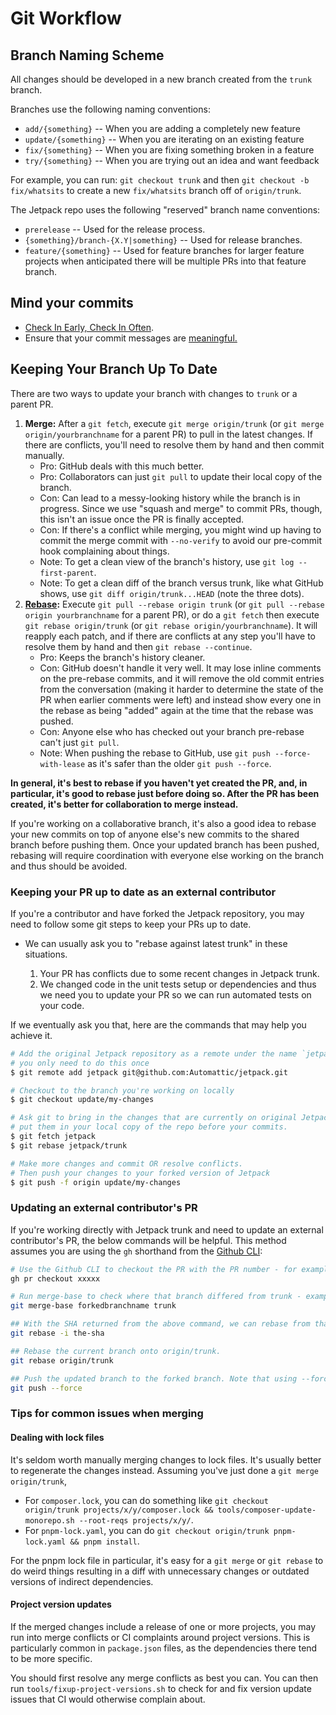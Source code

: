 # Git Workflow

## Branch Naming Scheme

All changes should be developed in a new branch created from the `trunk` branch.

Branches use the following naming conventions:

* `add/{something}` -- When you are adding a completely new feature
* `update/{something}` -- When you are iterating on an existing feature
* `fix/{something}` -- When you are fixing something broken in a feature
* `try/{something}` -- When you are trying out an idea and want feedback

For example, you can run: `git checkout trunk` and then `git checkout -b fix/whatsits` to create a new `fix/whatsits` branch off of `origin/trunk`.

The Jetpack repo uses the following "reserved" branch name conventions:

* `prerelease` -- Used for the release process.
* `{something}/branch-{X.Y|something}` -- Used for release branches.
* `feature/{something}` -- Used for feature branches for larger feature projects when anticipated there will be multiple PRs into that feature branch.

## Mind your commits

* [Check In Early, Check In Often](http://blog.codinghorror.com/check-in-early-check-in-often/).
* Ensure that your commit messages are [meaningful.](http://robots.thoughtbot.com/5-useful-tips-for-a-better-commit-message)

## Keeping Your Branch Up To Date

There are two ways to update your branch with changes to `trunk` or a parent PR.

1. **Merge:** After a `git fetch`, execute `git merge origin/trunk` (or `git merge origin/yourbranchname` for a parent PR) to pull in the latest changes. If there are conflicts, you'll need to resolve them by hand and then commit manually.
   * Pro: GitHub deals with this much better.
   * Pro: Collaborators can just `git pull` to update their local copy of the branch.
   * Con: Can lead to a messy-looking history while the branch is in progress. Since we use "squash and merge" to commit PRs, though, this isn't an issue once the PR is finally accepted.
   * Con: If there's a conflict while merging, you might wind up having to commit the merge commit with `--no-verify` to avoid our pre-commit hook complaining about things.
   * Note: To get a clean view of the branch's history, use `git log --first-parent`.
   * Note: To get a clean diff of the branch versus trunk, like what GitHub shows, use `git diff origin/trunk...HEAD` (note the three dots).
2. **[Rebase](https://github.com/edx/edx-platform/wiki/How-to-Rebase-a-Pull-Request):** Execute `git pull --rebase origin trunk` (or `git pull --rebase origin yourbranchname` for a parent PR), or do a `git fetch` then execute `git rebase origin/trunk` (or `git rebase origin/yourbranchname`). It will reapply each patch, and if there are conflicts at any step you'll have to resolve them by hand and then `git rebase --continue`.
   * Pro: Keeps the branch's history cleaner.
   * Con: GitHub doesn't handle it very well. It may lose inline comments on the pre-rebase commits, and it will remove the old commit entries from the conversation (making it harder to determine the state of the PR when earlier comments were left) and instead show every one in the rebase as being "added" again at the time that the rebase was pushed.
   * Con: Anyone else who has checked out your branch pre-rebase can't just `git pull`.
   * Note: When pushing the rebase to GitHub, use `git push --force-with-lease` as it's safer than the older `git push --force`.

**In general, it's best to rebase if you haven't yet created the PR, and, in particular, it's good to rebase just before doing so. After the PR has been created, it's better for collaboration to merge instead.**

If you're working on a collaborative branch, it's also a good idea to rebase your new commits on top of anyone else's new commits to the shared branch before pushing them. Once your updated branch has been pushed, rebasing will require coordination with everyone else working on the branch and thus should be avoided.

### Keeping your PR up to date as an external contributor

If you're a contributor and have forked the Jetpack repository, you may need to follow some git steps to keep your PRs up to date.

* We can usually ask you to "rebase against latest trunk" in these situations.

  1. Your PR has conflicts due to some recent changes in Jetpack trunk.
  2. We changed code in the unit tests setup or dependencies and thus we need you to update your PR so we can run automated tests on your code.

If we eventually ask you that, here are the commands that may help you achieve it.

```sh
# Add the original Jetpack repository as a remote under the name `jetpack`
# you only need to do this once
$ git remote add jetpack git@github.com:Automattic/jetpack.git

# Checkout to the branch you're working on locally
$ git checkout update/my-changes

# Ask git to bring in the changes that are currently on original Jetpack repo's trunk branch and
# put them in your local copy of the repo before your commits.
$ git fetch jetpack
$ git rebase jetpack/trunk

# Make more changes and commit OR resolve conflicts.
# Then push your changes to your forked version of Jetpack
$ git push -f origin update/my-changes
```

### Updating an external contributor's PR

If you're working directly with Jetpack trunk and need to update an external contributor's PR, the below commands will be helpful. 
This method assumes you are using the `gh` shorthand from the [Github CLI](https://cli.github.com/):

```sh
# Use the Github CLI to checkout the PR with the PR number - for example gh pr checkout 12345.
gh pr checkout xxxxx

# Run merge-base to check where that branch differed from trunk - example git merge-base update/broken-jetpack-feature trunk.
git merge-base forkedbranchname trunk

## With the SHA returned from the above command, we can rebase from that.
git rebase -i the-sha

## Rebase the current branch onto origin/trunk.
git rebase origin/trunk

## Push the updated branch to the forked branch. Note that using --force-with-lease won't work due to an existing GitHub CLI issue, but --force will)
git push --force
```

### Tips for common issues when merging

#### Dealing with lock files

It's seldom worth manually merging changes to lock files. It's usually better to regenerate the changes instead. Assuming you've just done a `git merge origin/trunk`,

* For `composer.lock`, you can do something like `git checkout origin/trunk projects/x/y/composer.lock && tools/composer-update-monorepo.sh --root-reqs projects/x/y/`.
* For `pnpm-lock.yaml`, you can do `git checkout origin/trunk pnpm-lock.yaml && pnpm install`.

For the pnpm lock file in particular, it's easy for a `git merge` or `git rebase` to do weird things resulting in a diff with unnecessary changes or outdated versions of indirect dependencies.

#### Project version updates

If the merged changes include a release of one or more projects, you may run into merge conflicts or CI complaints around project versions.
This is particularly common in `package.json` files, as the dependencies there tend to be more specific.

You should first resolve any merge conflicts as best you can. You can then run `tools/fixup-project-versions.sh` to check for and fix version update issues that CI would otherwise complain about.
